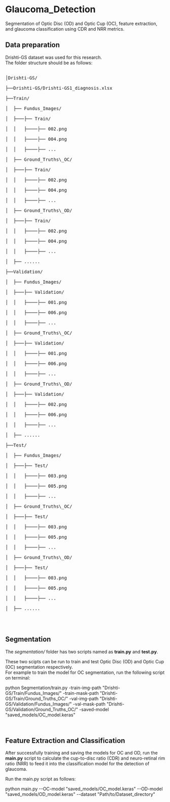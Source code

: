 # Glaucoma_Detection
Segmentation of Optic Disc (OD) and Optic Cup (OC), feature extraction, and glaucoma classification using CDR and NRR metrics. <br/>

## Data preparation 
Drishti-GS dataset was used for this research.<br/>
The folder structure should be as follows: <br/><br/>

<pre>
│Drishti-GS/<br/>
├──Drishti-GS/Drishti-GS1_diagnosis.xlsx<br/>
├──Train/<br/>
│  ├── Fundus_Images/<br/>
│  ├───├── Train/<br/>
│  │   ├────├── 002.png<br/>
│  │   ├────├── 004.png<br/>
│  │   ├────├── ...<br/>
│  ├── Ground_Truths\_OC/<br/>
│  ├───├── Train/<br/>
│  │   ├────├── 002.png<br/>
│  │   ├────├── 004.png<br/>
│  │   ├────├── ...<br/>
│  ├── Ground_Truths\_OD/<br/>
│  ├───├── Train/<br/>
│  │   ├────├── 002.png<br/>
│  │   ├────├── 004.png<br/>
│  │   ├────├── ...<br/>
│  ├── ......<br/>
├──Validation/<br/>
│  ├── Fundus_Images/<br/>
│  ├───├── Validation/<br/>
│  │   ├────├── 001.png<br/>
│  │   ├────├── 006.png<br/>
│  │   ├────├── ...<br/>
│  ├── Ground_Truths\_OC/<br/>
│  ├───├── Validation/<br/>
│  │   ├────├── 001.png<br/>
│  │   ├────├── 006.png<br/>
│  │   ├────├── ...<br/>
│  ├── Ground_Truths\_OD/<br/>
│  ├───├── Validation/<br/>
│  │   ├────├── 002.png<br/>
│  │   ├────├── 006.png<br/>
│  │   ├────├── ...<br/>
│  ├── ......<br/>
├──Test/<br/>
│  ├── Fundus_Images/<br/>
│  ├───├── Test/<br/>
│  │   ├────├── 003.png<br/>
│  │   ├────├── 005.png<br/>
│  │   ├────├── ...<br/>
│  ├── Ground_Truths\_OC/<br/>
│  ├───├── Test/<br/>
│  │   ├────├── 003.png<br/>
│  │   ├────├── 005.png<br/>
│  │   ├────├── ...<br/>
│  ├── Ground_Truths\_OD/<br/>
│  ├───├── Test/<br/>
│  │   ├────├── 003.png<br/>
│  │   ├────├── 005.png<br/>
│  │   ├────├── ...<br/>
│  ├── ......<br/>
</pre>
<br/>

## Segmentation

The _segmentation/_ folder has two scripts named as **train.py** and **test.py**. <br/>

These two scipts can be run to train and test Optic Disc (OD) and Optic Cup (OC) segmentation respectively. <br/>
For example to train the model for OC segmentation, run the following script on terminal: <br/>

python Segmentation/train.py -train-img-path "Drishti-GS/Train/Fundus_Images/" -train-mask-path "Drishti-GS/Train/Ground\_Truths\_OC/" -val-img-path "Drishti-GS/Validation/Fundus\_Images/" -val-mask-path "Drishti-GS/Validation/Ground\_Truths\_OC/" -saved-model "saved\_models/OC_model.keras"

<br/>

## Feature Extraction and Classification

After successfully training and saving the models for OC and OD, run the **main.py** script to calculate the cup-to-disc ratio (CDR) and neuro-retinal rim ratio (NRR) to feed it into the classification model for the detection of glaucoma. <br/>

Run the main.py script as follows: <br/>

python main.py --OC-model "saved_models/OC\_model.keras" --OD-model "saved_models/OD\_model.keras" --dataset "Path/to/Dataset_directory" <br/>


